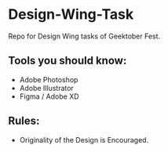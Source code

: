 # Design-Wing-Task
Repo for Design Wing tasks of Geektober Fest.

## Tools you should know:
- Adobe Photoshop
- Adobe Illustrator
- Figma / Adobe XD

## Rules:
- Originality of the Design is Encouraged.
